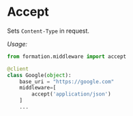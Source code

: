 # Accept

Sets `Content-Type` in request.

_Usage:_

```py
from formation.middleware import accept

@client
class Google(object):
    base_uri = "https://google.com"
    middleware=[
        accept('application/json')
    ]
    ...
```
